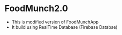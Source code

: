 # FoodMunch2.0
* This is modified version of FoodMunchApp
* It build using RealTime Database (Firebase Databse)
